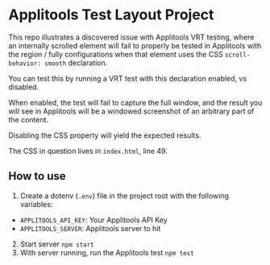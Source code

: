 # Applitools Test Layout Project

This repo illustrates a discovered issue with Applitools VRT testing, where an
internally scrolled element will fail to properly be tested in Applitools with the
region / fully configurations when that element uses the CSS
`scroll-behavior: smooth` declaration.

You can test this by running a VRT test with this declaration enabled, vs disabled.

When enabled, the test will fail to capture the full window, and the result you will
see in Applitools will be a windowed screenshot of an arbitrary part of the content.

Disabling the CSS property will yield the expected results.

The CSS in question lives in `index.html`, line 49.

## How to use

1. Create a dotenv (`.env`) file in the project root with the following variables:

- `APPLITOOLS_API_KEY`: Your Applitools API Key
- `APPLITOOLS_SERVER`: Applitools server to hit

2. Start server `npm start`
3. With server running, run the Applitools test `npm test`
